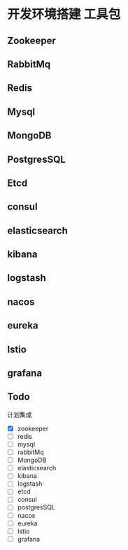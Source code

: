 # 开发环境搭建 工具包

## Zookeeper

## RabbitMq

## Redis

## Mysql

## MongoDB

## PostgresSQL

## Etcd

## consul

## elasticsearch

## kibana

## logstash

## nacos

## eureka

## lstio

## grafana

## Todo

计划集成

- [x] zookeeper
- [ ] redis
- [ ] mysql
- [ ] rabbitMq
- [ ] MongoDB
- [ ] elasticsearch
- [ ] kibana
- [ ] logstash
- [ ] etcd
- [ ] consul
- [ ] postgresSQL
- [ ] nacos
- [ ] eureka
- [ ] lstio
- [ ] grafana

